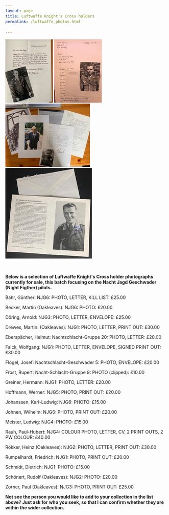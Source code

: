 ```yaml
---
layout: page
title: Luftwaffe Knight's Cross holders
permalink: /luftwaffe_photos.html

---
```

<div id="booksBySameAuthor">
  <p float="left">
<img src="./assets/Hermann Greiner.jpg"/>
<img src="./assets/Arnold Doring 2.jpg"/>
<img src="./assets/Rauh.jpg"/>
<img src="./assets/Josef Flogel.jpg"/>
</p>  
<br />
<p><b>Below is a selection of Luftwaffe Knight's Cross holder photographs currently for sale, this batch focusing on the Nacht Jagd Geschwader (Night Figther) pilots.</b></p>
<p>Bahr,	Günther: NJG6:	PHOTO, LETTER, KILL LIST:	£25.00</p>
<p>Becker,	Martin	(Oakleaves): NJG6:	PHOTO: £20.00</p>
<p>Döring,	Arnold: NJG3:	PHOTO, LETTER, ENVELOPE: £25.00</p>
<p>Drewes,	Martin:	(Oakleaves): NJG1:	PHOTO, LETTER, PRINT OUT:	£30.00</p>
<p>Eberspächer,	Helmut: Nachtschlacht-Gruppe 20:	PHOTO, LETTER: £20.00</p>
<p>Falck,	Wolfgang: NJG1:	PHOTO, LETTER, ENVELOPE, SIGNED PRINT OUT: £30.00</p>
<p>Flögel,	Josef: Nachtschlacht-Geschwader 5:	PHOTO, ENVELOPE:	£20.00</p>
<p>Frost,	Rupert: Nacht-Schlacht-Gruppe 9: PHOTO (clipped): £10.00</p>
<p>Greiner,	Hermann: NJG1:	PHOTO, LETTER: £20.00</p>
<p>Hoffmann,	Werner: NJG5: PHOTO, PRINT OUT:	£20.00</p>
<p>Johanssen,	Karl-Ludwig: NJG6:	PHOTO: £15.00</p>
<p>Johnen,	Wilhelm: NJG6:	PHOTO, PRINT OUT:	£20.00</p>
<p>Meister,	Ludwig:	NJG4:	PHOTO: £15.00</p>
<p>Rauh,	Paul-Hubert: NJG4:	COLOUR PHOTO, LETTER, CV, 2 PRINT OUTS, 2 PW COLOUR: £40.00</p>
<p>Rökker,	Heinz	(Oakleaves): NJG2:	PHOTO, LETTER, PRINT OUT:	£30.00</p>
<p>Rumpelhardt,	Friedrich: NJG1:	PHOTO, PRINT OUT:	£20.00</p>
<p>Schmidt,	Dietrich: NJG1:	PHOTO: £15.00</p>
<p>Schönert,	Rudolf	(Oakleaves): NJG2:	PHOTO: £20.00</p>
<p>Zorner,	Paul	(Oakleaves): NJG3: PHOTO, PRINT OUT: £25.00</p>
<p>
<b><centre>Not see the person you would like to add to your collection in the list above? Just ask for who you seek, so that I can confirm whether they are within the wider collection.

